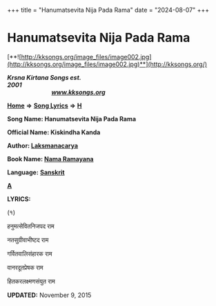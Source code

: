 +++
title = "Hanumatsevita Nija Pada Rama"
date = "2024-08-07"
+++

# Hanumatsevita Nija Pada Rama
[**![http://kksongs.org/image_files/image002.jpg](http://kksongs.org/image_files/image002.jpg)**](http://kksongs.org/)

**_Krsna Kirtana Songs est. 2001_**                                                                                                                                                 **_www.kksongs.org_**

**[Home](http://kksongs.org/)** **⇒** **[Song Lyrics](http://kksongs.org/lyrics.html)** **⇒** **[H](http://kksongs.org/songs/song_h.html)**

**Song Name: Hanumatsevita Nija Pada Rama**

**Official Name: Kiskindha Kanda**

**Author: [Laksmanacarya](http://kksongs.org/authors/list/laksmanacarya.html)**

**Book Name: [Nama Ramayana](http://kksongs.org/authors/literature/namaramayana.html)**

**Language:** [**Sanskrit**](http://kksongs.org/language/list/sanskrit.html)

**[A](http://kksongs.org/songs/h/hanumatsevitanijapadarama.html)**

**LYRICS:**

(१)

हनुमत्सेवितनिजपद राम

नतसुग्रीवाभीष्टद राम

गर्वितवालिसंहारक राम

वानरदूतप्रेषक राम

हितकरलक्ष्मणसंयुत राम

**UPDATED:** November 9, 2015